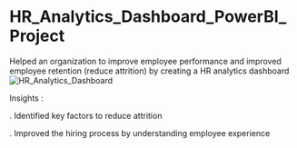 # HR_Analytics_Dashboard_PowerBI_Project
Helped an organization to improve employee performance and improved employee retention (reduce attrition) by creating a HR analytics dashboard
![HR_Analytics_Dashboard](https://github.com/Jaydev03/HR_Analytics_Dashboard_PowerBI_Project/assets/90601682/47afde42-253a-4b6c-b2f8-f9a672fe3a83)

Insights :

. Identified key factors to reduce attrition

. Improved the hiring process by understanding employee experience   
